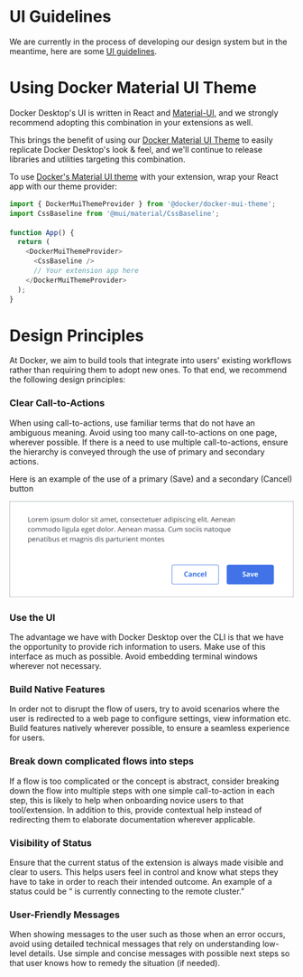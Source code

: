 #  UI Guidelines

We are currently in the process of developing our design system but in the meantime, here are some [UI guidelines](https://www.figma.com/file/U7pLWfEf6IQKUHLhdateBI/Docker-Design-Guidelines?node-id=1%3A28771). 

# Using Docker Material UI Theme

Docker Desktop's UI is written in React and [Material-UI](https://mui.com/), and we strongly recommend adopting this combination in your extensions as well. 

This brings the benefit of using our [Docker Material UI Theme](https://www.npmjs.com/package/@docker/docker-mui-theme) to easily replicate Docker Desktop's look & feel, and we'll continue to release libraries and utilities targeting this combination.

To use [Docker's Material UI theme](https://www.npmjs.com/package/@docker/docker-mui-theme) with your extension, wrap your React app with our theme provider:

```typescript
import { DockerMuiThemeProvider } from '@docker/docker-mui-theme';
import CssBaseline from '@mui/material/CssBaseline';

function App() {
  return (
    <DockerMuiThemeProvider>
      <CssBaseline />
      // Your extension app here
    </DockerMuiThemeProvider>
  );
}
```

# Design Principles
At Docker, we aim to build tools that integrate into users' existing workflows rather than requiring them to adopt new ones. To that end, we recommend the following design principles:

### Clear Call-to-Actions
When using call-to-actions, use familiar terms that do not have an ambiguous meaning.  Avoid using too many call-to-actions on one page, wherever possible. If there is a need to use multiple call-to-actions, ensure the hierarchy is conveyed through the use of primary and secondary actions.

Here is an example of the use of a primary (Save) and a secondary (Cancel) button

![UI Extension](images/cta-example.png)


### Use the UI
The advantage we have with Docker Desktop over the CLI is that we have the opportunity to provide rich information to users. Make use of this interface as much as possible. Avoid embedding terminal windows wherever not necessary.

### Build Native Features

In order not to disrupt the flow of users, try to avoid scenarios where the user is redirected to a web page to configure settings, view information etc.  Build features natively wherever possible, to ensure a seamless experience for users.

### Break down complicated flows into steps

If a flow is too complicated or the concept is abstract, consider breaking down the flow into multiple steps with one simple call-to-action in each step, this is likely to help when onboarding novice users to that tool/extension.  In addition to this, provide contextual help instead of redirecting them to elaborate documentation wherever applicable. 

### Visibility of Status

Ensure that the current status of the extension is always made visible and clear to users. This helps users feel in control and know what steps they have to take in order to reach their intended outcome.  An example of a status could be “ <extension name> is currently connecting to the remote cluster.”

### User-Friendly  Messages

When showing messages to the user such as those when an error occurs, avoid using detailed technical messages that rely on understanding low-level details. Use simple and concise messages with possible next steps so that user knows how to remedy the situation (if needed).




